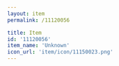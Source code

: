 ```yaml
---
layout: item
permalink: /11120056

title: Item
id: '11120056'
item_name: 'Unknown'
icon_url: 'item/icon/11150023.png'
---
```

